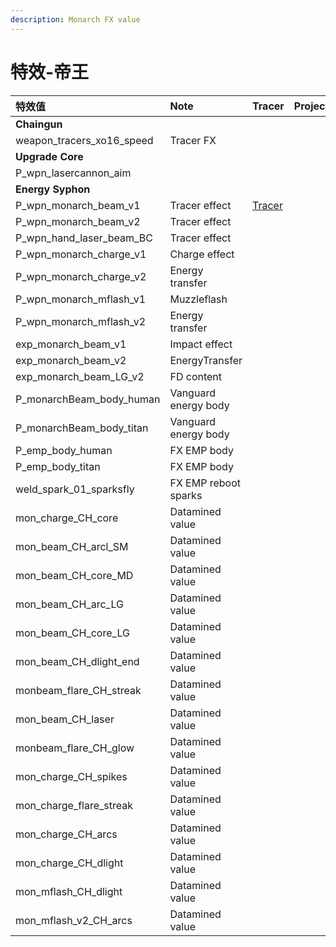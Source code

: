 ```yaml
---
description: Monarch FX value
---
```


# 特效-帝王

| 特效值 | Note | Tracer | Projectile | Muzzleflash |
| :--- | :--- | :--- | :--- | :--- |
| **Chaingun** |  |  |  |  |
| weapon\_tracers\_xo16\_speed | Tracer FX |  |  |  |
| **Upgrade Core** |  |  |  |  |
| P\_wpn\_lasercannon\_aim |  |  |  |  |
| **Energy Syphon** |  |  |  |  |
| P\_wpn\_monarch\_beam\_v1 | Tracer effect | [Tracer](https://gfycat.com/hairyanimatedeidolonhelvum) |  |  |
| P\_wpn\_monarch\_beam\_v2 | Tracer effect |  |  |  |
| P\_wpn\_hand\_laser\_beam\_BC | Tracer effect |  |  |  |
| P\_wpn\_monarch\_charge\_v1 | Charge effect |  |  |  |
| P\_wpn\_monarch\_charge\_v2 | Energy transfer |  |  |  |
| P\_wpn\_monarch\_mflash\_v1 | Muzzleflash |  |  |  |
| P\_wpn\_monarch\_mflash\_v2 | Energy transfer |  |  |  |
| exp\_monarch\_beam\_v1 | Impact effect |  |  |  |
| exp\_monarch\_beam\_v2 | EnergyTransfer |  |  |  |
| exp\_monarch\_beam\_LG\_v2 | FD content |  |  |  |
| P\_monarchBeam\_body\_human | Vanguard energy body |  |  |  |
| P\_monarchBeam\_body\_titan | Vanguard energy body |  |  |  |
| P\_emp\_body\_human | FX EMP body |  |  |  |
| P\_emp\_body\_titan | FX EMP body |  |  |  |
| weld\_spark\_01\_sparksfly | FX EMP reboot sparks |  |  |  |
| mon\_charge\_CH\_core | Datamined value |  |  |  |
| mon\_beam\_CH\_arcl\_SM | Datamined value |  |  |  |
| mon\_beam\_CH\_core\_MD | Datamined value |  |  |  |
| mon\_beam\_CH\_arc\_LG | Datamined value |  |  |  |
| mon\_beam\_CH\_core\_LG | Datamined value |  |  |  |
| mon\_beam\_CH\_dlight\_end | Datamined value |  |  |  |
| monbeam\_flare\_CH\_streak | Datamined value |  |  |  |
| mon\_beam\_CH\_laser | Datamined value |  |  |  |
| monbeam\_flare\_CH\_glow | Datamined value |  |  |  |
| mon\_charge\_CH\_spikes | Datamined value |  |  |  |
| mon\_charge\_flare\_streak | Datamined value |  |  |  |
| mon\_charge\_CH\_arcs | Datamined value |  |  |  |
| mon\_charge\_CH\_dlight | Datamined value |  |  |  |
| mon\_mflash\_CH\_dlight | Datamined value |  |  |  |
| mon\_mflash\_v2\_CH\_arcs | Datamined value |  |  |  |

